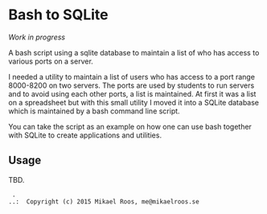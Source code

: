 Bash to SQLite
==================================

*Work in progress*

A bash script using a sqlite database to maintain a list of who has access to various ports on a server.

I needed a utility to maintain a list of users who has access to a port range 8000-8200 on two servers. The ports are used by students to run servers and to avoid using each other ports, a list is maintained. At first it was a list on a spreadsheet but with this small utility I moved it into a SQLite database which is maintained by a bash command line script.

You can take the script as an example on how one can use bash together with SQLite to create applications and utilities.



Usage
----------------------------------

TBD.



```                                                            
 .                                                             
..:  Copyright (c) 2015 Mikael Roos, me@mikaelroos.se   
```                                                            
